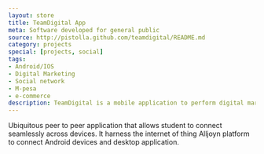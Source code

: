 ```yaml
---
layout: store
title: TeamDigital App
meta: Software developed for general public
source: http://pistolla.github.com/teamdigital/README.md
category: projects
special: [projects, social]
tags:
- Android/IOS
- Digital Marketing 
- Social network
- M-pesa
- e-commerce
description: TeamDigital is a mobile application to perform digital marketing via social media. It manages and tracks social coverage for your campaigns.
---
```


Ubiquitous peer to peer application that allows student to connect seamlessly across devices. 
It harness the internet of thing Alljoyn platform to connect Android devices and desktop application.